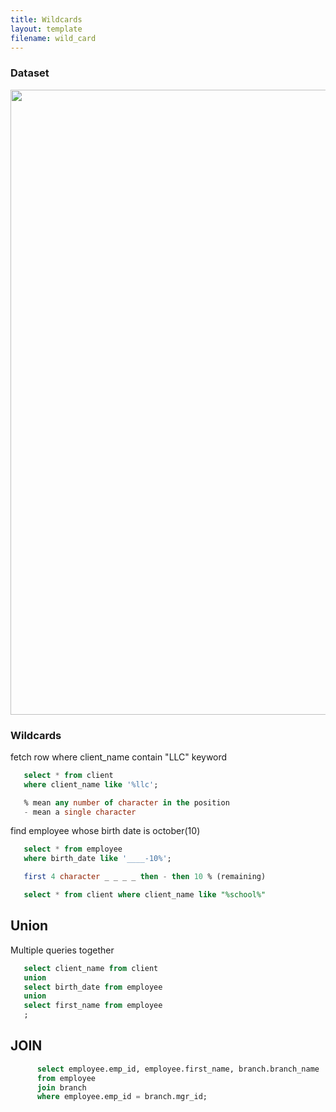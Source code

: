 ```yaml
---
title: Wildcards
layout: template
filename: wild_card
---
```


### Dataset
<img src="https://github.com/abdulmukit98/sql/assets/56398175/1e897f3e-aea0-4c2b-ae66-69094c956589" width="1000px">

### Wildcards
fetch row where client_name contain "LLC" keyword

````sql
   select * from client
   where client_name like '%llc';

   % mean any number of character in the position
   - mean a single character
````

find employee whose birth date is october(10)
````sql
   select * from employee
   where birth_date like '____-10%';

   first 4 character _ _ _ _ then - then 10 % (remaining)

   select * from client where client_name like "%school%"
````

## Union
Multiple queries together
````sql
   select client_name from client
   union
   select birth_date from employee
   union 
   select first_name from employee
   ;
````

## JOIN
````sql
      select employee.emp_id, employee.first_name, branch.branch_name 
      from employee
      join branch
      where employee.emp_id = branch.mgr_id;
````

